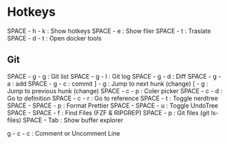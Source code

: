 # Hotkeys

SPACE - h - k                 : Show hotkeys
SPACE - e                     : Show filer
SPACE - t                     : Traslate
SPACE - d - t                 : Open docker tools
## Git
SPACE - g - g                 : Git list
SPACE - g - l                 : Git log
SPACE - g - d                 : Diff
SPACE - g - a                 : add
SPACE - g - c                 : commit
] - g                         : Jump to next hunk (change)
[ - g                         : Jump to previous hunk (change)
SPACE - c - p                 : Coler picker
SPACE - c - d                 : Go to definition
SPACE - c - r                 : Go to reference
SPACE - t                     : Toggle nerdtree
SPACE - SPACE - p             : Format Prettier
SPACE - SPACE - u             : Toggle UndoTree
SPACE - SPACE - f             : Find Files (FZF & RIPGREP)
SPACE - p                     : Git files (git ls-files)
SPACE - Tab                   : Show buffer explorer

g - c - c                     : Comment or Uncomment Line
